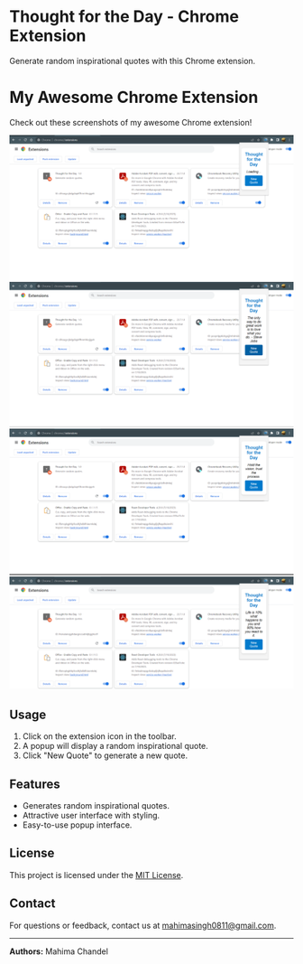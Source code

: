 # Thought for the Day - Chrome Extension

Generate random inspirational quotes with this Chrome extension.

# My Awesome Chrome Extension

Check out these screenshots of my awesome Chrome extension!

![images](images/img1.png)
![images](images/img2.png)
![images](images/img3.png)
![images](images/img6.png)

## Usage

1. Click on the extension icon in the toolbar.
2. A popup will display a random inspirational quote.
3. Click "New Quote" to generate a new quote.

## Features

- Generates random inspirational quotes.
- Attractive user interface with styling.
- Easy-to-use popup interface.

## License

This project is licensed under the [MIT License](LICENSE).

## Contact

For questions or feedback, contact us at mahimasingh0811@gmail.com.

---

**Authors:** Mahima Chandel
